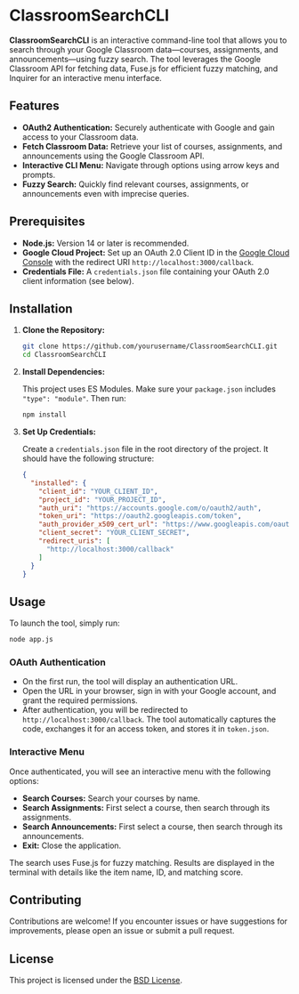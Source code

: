 # ClassroomSearchCLI

**ClassroomSearchCLI** is an interactive command-line tool that allows you to search through your Google Classroom data—courses, assignments, and announcements—using fuzzy search. The tool leverages the Google Classroom API for fetching data, Fuse.js for efficient fuzzy matching, and Inquirer for an interactive menu interface.

## Features

- **OAuth2 Authentication:** Securely authenticate with Google and gain access to your Classroom data.
- **Fetch Classroom Data:** Retrieve your list of courses, assignments, and announcements using the Google Classroom API.
- **Interactive CLI Menu:** Navigate through options using arrow keys and prompts.
- **Fuzzy Search:** Quickly find relevant courses, assignments, or announcements even with imprecise queries.

## Prerequisites

- **Node.js:** Version 14 or later is recommended.
- **Google Cloud Project:** Set up an OAuth 2.0 Client ID in the [Google Cloud Console](https://console.cloud.google.com/) with the redirect URI `http://localhost:3000/callback`.
- **Credentials File:** A `credentials.json` file containing your OAuth 2.0 client information (see below).

## Installation

1. **Clone the Repository:**

   ```bash
   git clone https://github.com/yourusername/ClassroomSearchCLI.git
   cd ClassroomSearchCLI
   ```

2. **Install Dependencies:**

   This project uses ES Modules. Make sure your `package.json` includes `"type": "module"`. Then run:

   ```bash
   npm install
   ```

3. **Set Up Credentials:**

   Create a `credentials.json` file in the root directory of the project. It should have the following structure:

   ```json
   {
     "installed": {
       "client_id": "YOUR_CLIENT_ID",
       "project_id": "YOUR_PROJECT_ID",
       "auth_uri": "https://accounts.google.com/o/oauth2/auth",
       "token_uri": "https://oauth2.googleapis.com/token",
       "auth_provider_x509_cert_url": "https://www.googleapis.com/oauth2/v1/certs",
       "client_secret": "YOUR_CLIENT_SECRET",
       "redirect_uris": [
         "http://localhost:3000/callback"
       ]
     }
   }
   ```

## Usage

To launch the tool, simply run:

```bash
node app.js
```

### OAuth Authentication

- On the first run, the tool will display an authentication URL.
- Open the URL in your browser, sign in with your Google account, and grant the required permissions.
- After authentication, you will be redirected to `http://localhost:3000/callback`. The tool automatically captures the code, exchanges it for an access token, and stores it in `token.json`.

### Interactive Menu

Once authenticated, you will see an interactive menu with the following options:

- **Search Courses:** Search your courses by name.
- **Search Assignments:** First select a course, then search through its assignments.
- **Search Announcements:** First select a course, then search through its announcements.
- **Exit:** Close the application.

The search uses Fuse.js for fuzzy matching. Results are displayed in the terminal with details like the item name, ID, and matching score.

## Contributing

Contributions are welcome! If you encounter issues or have suggestions for improvements, please open an issue or submit a pull request.

## License

This project is licensed under the [BSD License](LICENSE).

